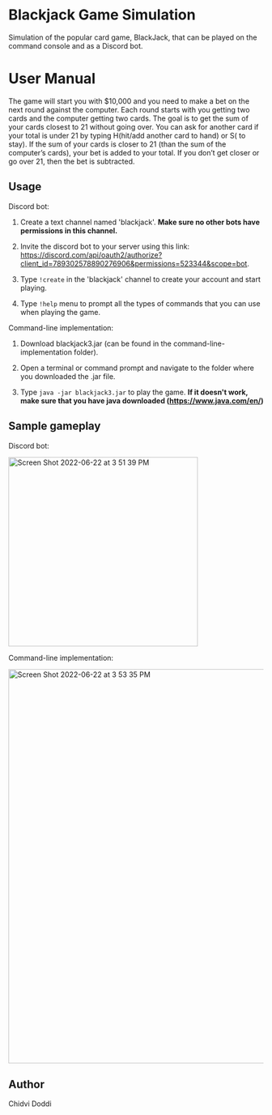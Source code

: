 # Blackjack Game Simulation
Simulation of the popular card game, BlackJack, that can be played on the command console and as a Discord bot.

# User Manual
The game will start you with $10,000 and you need to make a bet on the next round against the computer. Each round starts with you getting two cards and the computer getting two cards. The goal is to get the sum of your cards closest to 21 without going over. You can ask for another card if your total is under 21 by typing H(hit/add another card to hand) or S( to stay). If the sum of your cards is closer to 21 (than the sum of the computer’s cards), your bet is added to your total. If you don’t get closer or go over 21, then the bet is subtracted.

## Usage
Discord bot:
1. Create a text channel named 'blackjack'. **Make sure no other bots have permissions in this channel.**

2. Invite the discord bot to your server using this link: https://discord.com/api/oauth2/authorize?client_id=789302578890276906&permissions=523344&scope=bot.

3. Type ```!create``` in the 'blackjack' channel to create your account and start playing.

4. Type ```!help``` menu to prompt all the types of commands that you can use when playing the game.

Command-line implementation:
1. Download blackjack3.jar (can be found in the command-line-implementation folder).

2. Open a terminal or command prompt and navigate to the folder where you downloaded the .jar file.

2. Type ```java -jar blackjack3.jar``` to play the game. **If it doesn't work, make sure that you have java downloaded (https://www.java.com/en/)**

## Sample gameplay
Discord bot:

<img width="374" alt="Screen Shot 2022-06-22 at 3 51 39 PM" src="https://user-images.githubusercontent.com/45871604/175168939-ae08f77a-79c1-4000-8442-3299756b5b33.png">

Command-line implementation:

<img width="779" alt="Screen Shot 2022-06-22 at 3 53 35 PM" src="https://user-images.githubusercontent.com/45871604/175169597-c468e7f3-1307-4af2-a59c-440c19080f80.png">

## Author
Chidvi Doddi


